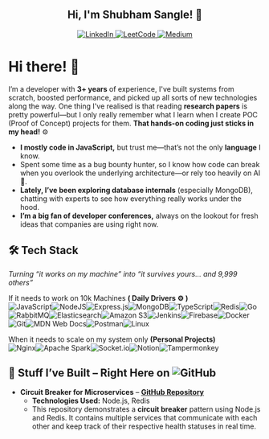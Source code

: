 
## **<div align="center"> Hi, I'm Shubham Sangle! 🚀</div>**

  

<div  align="center">  <a  href="https://linkedin.com/in/shubham-sangle"  target="_blank">  <img  src="https://img.shields.io/badge/linkedin-%231E77B5.svg?&style=for-the-badge&logo=linkedin&logoColor=white"  alt="LinkedIn"  />  </a>  <a  href="https://leetcode.com/mrsilent"  target="_blank">  <img  src="https://img.shields.io/badge/LeetCode-000000?style=for-the-badge&logo=LeetCode&logoColor=#d16c06"  alt="LeetCode"  />  </a>  <a  href="https://medium.com/@shubhamsangle"  target="_blank">  <img  src="https://img.shields.io/badge/medium-%23292929.svg?&style=for-the-badge&logo=medium&logoColor=white"  alt="Medium"  />  </a>  </div>

  

# Hi there! 👋

I’m a developer with **3+ years** of experience, I've built systems from scratch, boosted performance, and picked up all sorts of new technologies along the way. One thing I've realised is that reading **research papers** is pretty powerful—but I only really remember what I learn when I create POC (Proof of Concept) projects for them. **That hands-on coding just sticks in my head!** ⚙️

- **I mostly code in JavaScript,** but trust me—that’s not the only **language** I know.
- Spent some time as a bug bounty hunter, so I know how code can break when you overlook the underlying architecture—or rely too heavily on AI 🤖.
- **Lately, I’ve been exploring database internals** (especially MongoDB), chatting with experts to see how everything really works under the hood.
- **I’m a big fan of developer conferences,** always on the lookout for fresh ideas that companies are using right now.

  

## 🛠️ Tech Stack
_Turning “it works on my machine” into “it survives yours… and 9,999 others”_

If it needs to work on 10k Machines **( Daily Drivers ⚙️ )** </br>
![JavaScript](https://img.shields.io/badge/javascript-%23323330.svg?style=for-the-badge&logo=javascript&logoColor=%23F7DF1E)![NodeJS](https://img.shields.io/badge/node.js-6DA55F?style=for-the-badge&logo=node.js&logoColor=white)![Express.js](https://img.shields.io/badge/express.js-%23404d59.svg?style=for-the-badge&logo=express&logoColor=%2361DAFB)![MongoDB](https://img.shields.io/badge/MongoDB-%234ea94b.svg?style=for-the-badge&logo=mongodb&logoColor=white)![TypeScript](https://img.shields.io/badge/typescript-%23007ACC.svg?style=for-the-badge&logo=typescript&logoColor=white)![Redis](https://img.shields.io/badge/redis-%23DD0031.svg?style=for-the-badge&logo=redis&logoColor=white)![Go](https://img.shields.io/badge/go-%2300ADD8.svg?style=for-the-badge&logo=go&logoColor=white)![RabbitMQ](https://img.shields.io/badge/Rabbitmq-FF6600?style=for-the-badge&logo=rabbitmq&logoColor=white)![Elasticsearch](https://img.shields.io/badge/elasticsearch-%230377CC.svg?style=for-the-badge&logo=elasticsearch&logoColor=white)![Amazon S3](https://img.shields.io/badge/Amazon%20S3-FF9900?style=for-the-badge&logo=amazons3&logoColor=white)![Jenkins](https://img.shields.io/badge/jenkins-%232C5263.svg?style=for-the-badge&logo=jenkins&logoColor=white)![Firebase](https://img.shields.io/badge/firebase-a08021?style=for-the-badge&logo=firebase&logoColor=ffcd34)![Docker](https://img.shields.io/badge/docker-%230db7ed.svg?style=for-the-badge&logo=docker&logoColor=white)![Git](https://img.shields.io/badge/git-%23F05033.svg?style=for-the-badge&logo=git&logoColor=white)![MDN Web Docs](https://img.shields.io/badge/MDN_Web_Docs-black?style=for-the-badge&logo=mdnwebdocs&logoColor=white)![Postman](https://img.shields.io/badge/Postman-FF6C37?style=for-the-badge&logo=postman&logoColor=white)![Linux](https://img.shields.io/badge/Linux-FCC624?style=for-the-badge&logo=linux&logoColor=black)

When it needs to scale on my system only **(Personal Projects)**</br>
	![Nginx](https://img.shields.io/badge/nginx-%23009639.svg?style=for-the-badge&logo=nginx&logoColor=white)![Apache Spark](https://img.shields.io/badge/Apache%20Spark-FDEE21?style=for-the-badge&logo=apachespark&logoColor=black)![Socket.io](https://img.shields.io/badge/Socket.io-black?style=for-the-badge&logo=socket.io&badgeColor=010101)![Notion](https://img.shields.io/badge/Notion-%23000000.svg?style=for-the-badge&logo=notion&logoColor=white)![Tampermonkey](https://img.shields.io/badge/tampermonkey-%2300485B.svg?style=for-the-badge&logo=tampermonkey&logoColor=white)
<br>

## 🔗 Stuff I’ve Built – Right Here on ![GitHub](https://img.shields.io/badge/github-%23121011.svg?style=flat&logo=github&logoColor=white)
-  **Circuit Breaker for Microservices** – [**GitHub Repository**](https://github.com/sangleshubham/circuit-breaker-for-micro-services)
	- **Technologies Used:** Node.js, Redis
	- This repository demonstrates a **circuit breaker** pattern using Node.js and Redis. It contains multiple services that communicate with each other and keep track of their respective health statuses in real time.

 
